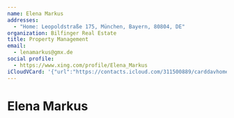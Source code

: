 ```yaml
---
name: Elena Markus
addresses:
  - "Home: Leopoldstraße 175, München, Bayern, 80804, DE"
organization: Bilfinger Real Estate
title: Property Management
email:
  - lenamarkus@gmx.de
social profile:
  - https://www.xing.com/profile/Elena_Markus
iCloudVCard: '{"url":"https://contacts.icloud.com/311500889/carddavhome/card/OGI4NGRkMjgtOTVlMy00ZGRkLThlYmMtMjk5NTZmMDU1MDBj.vcf","etag":"\"kmfhdnpb\"","data":"BEGIN:VCARD\r\nVERSION:3.0\r\nFN:\r\nN:Markus;Elena;;;\r\nUID:8b84dd28-95e3-4ddd-8ebc-29956f05500c\r\nADR;TYPE=HOME:;;Leopoldstraße 175;München;Bayern;80804;DE;\r\nitem2.X-ABLABEL:Work\r\nitem0.X-ABLABEL:xing\r\nitem1.X-ABLABEL:Home\r\nPRODID:ez-vcard 0.9.13-fc\r\nREV:2025-04-03T22:04:49Z\r\nORG:Bilfinger Real Estate;\r\nTITLE:Property Management\r\nEMAIL;TYPE=PREF:lenamarkus@gmx.de\r\n;TYPE=jpeg;VALUE=uri:https://gateway.icloud.com/contacts/311500889/ck/card/\r\n e4f750b4d4aeb08cc61b057ea8633bb4\r\nitem0.X-SOCIALPROFILE;X-USER=Elena_Markus:https://www.xing.com/profile/Elen\r\n a_Markus\r\nEND:VCARD"}'
---
```

# Elena Markus
